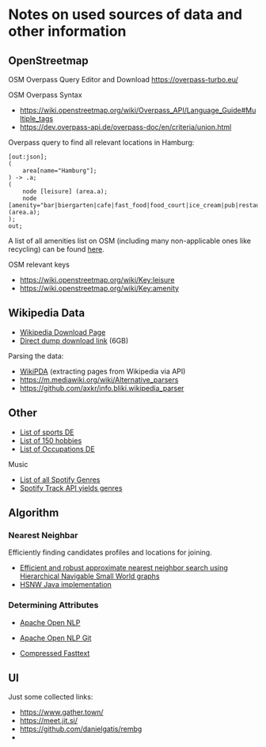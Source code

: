 # Notes on used sources of data and other information


## OpenStreetmap

OSM Overpass Query Editor and Download
https://overpass-turbo.eu/

OSM Overpass Syntax
* https://wiki.openstreetmap.org/wiki/Overpass_API/Language_Guide#Multiple_tags
* https://dev.overpass-api.de/overpass-doc/en/criteria/union.html

Overpass query to find all relevant locations in Hamburg:

    [out:json];
    ( 
        area[name="Hamburg"]; 
    ) -> .a;
    (
        node [leisure] (area.a);
        node [amenity="bar|biergarten|cafe|fast_food|food_court|ice_cream|pub|restaurant|college|driving_school|kindergarten|la|guage_school|library|toy_library|music_school|school|university|boat_sharing|social_facility|arts_centre|b|othel|casino|cinema|community_centre|conference_centre|events_venue|fountain|gambling|love_hotel|nightclub|planetarium|public_bookcase|social_centre|stripclub|studio|swingerclub|theatre|post_office|ranger_station|townhall|bbq|bench|drinking_water|shelter|water_point|watering_place|animal_boarding|animal_breeding|ani|al_shelter|baking_oven|childcare|dive_centre|grave_yard|gym|hunting_stand|internet_cafe|kitchen|kneipp_w|ter_cure|lounger|marketplace|monastery|photo_booth|place_of_mourning|place_of_worship|public_bath|public_building"] (area.a);
    );
    out;

A list of all amenities list on OSM (including many non-applicable ones like recycling) can be found [here](src/data/amenities.txt).

OSM relevant keys
* https://wiki.openstreetmap.org/wiki/Key:leisure
* https://wiki.openstreetmap.org/wiki/Key:amenity

## Wikipedia Data

* [Wikipedia Download Page](https://de.wikipedia.org/wiki/Wikipedia:Technik/Datenbank/Download)
* [Direct dump download link](https://dumps.wikimedia.org/dewiki/latest/dewiki-latest-pages-articles.xml.bz2) (6GB)

Parsing the data:
* [WikiPDA](https://github.com/epfl-dlab/WikiPDA/tree/master/WikiPDA-Lib) (extracting pages from Wikipedia via API)
* https://m.mediawiki.org/wiki/Alternative_parsers
* https://github.com/axkr/info.bliki.wikipedia_parser

## Other

* [List of sports DE](https://de.wikipedia.org/wiki/Liste_von_Sportarten)
* [List of 150 hobbies](https://hobbylark.com/misc/How-to-Choose-a-Hobby)
* [List of Occupations DE](https://de.wikipedia.org/wiki/Liste_von_Ausbildungsberufen)

Music 

* [List of all Spotify Genres](https://everynoise.com/everynoise1d.cgi?scope=all)
* [Spotify Track API yields genres](https://developer.spotify.com/documentation/web-api/reference/#/operations/get-track)

## Algorithm

### Nearest Neighbar
Efficiently finding candidates profiles and locations for joining.  

* [Efficient and robust approximate nearest neighbor search using Hierarchical Navigable Small World graphs](https://arxiv.org/ftp/arxiv/papers/1603/1603.09320.pdf)
* [HSNW Java implementation](https://github.com/jelmerk/hnswlib)

### Determining Attributes

* [Apache Open NLP](https://opennlp.apache.org/docs/1.7.2/manual/opennlp.html#intro.general.library.structure)
* [Apache Open NLP Git](https://github.com/apache/opennlp)

* [Compressed Fasttext](https://towardsdatascience.com/compressing-unsupervised-fasttext-models-eb212e9919ca)

## UI

Just some collected links:
* https://www.gather.town/
* https://meet.jit.si/
* https://github.com/danielgatis/rembg
* 